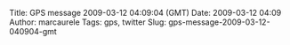 Title: GPS message 2009-03-12 04:09:04 (GMT)
Date: 2009-03-12 04:09
Author: marcaurele
Tags: gps, twitter
Slug: gps-message-2009-03-12-040904-gmt

<!--break-->

<div class="gmap" id="gmap_20090311_210904">
</div>

